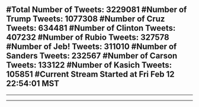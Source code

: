#Total Number of Tweets: 3229081 
#Number of Trump Tweets: 1077308
#Number of Cruz Tweets: 634481
#Number of Clinton Tweets: 407232
#Number of Rubio Tweets: 327578
#Number of Jeb! Tweets: 311010
#Number of Sanders Tweets: 232567
#Number of Carson Tweets: 133122
#Number of Kasich Tweets: 105851
#Current Stream Started at Fri Feb 12 22:54:01 MST
---
---
---
